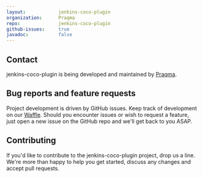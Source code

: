 ```yaml
---
layout:            jenkins-coco-plugin
organization:      Praqma
repo:              jenkins-coco-plugin
github-issues:     true
javadoc:           false
---
```


## Contact

jenkins-coco-plugin is being developed and maintained by [Praqma](http://www.praqma.com).

## Bug reports and feature requests

Project development is driven by GitHub issues. Keep track of development on our [Waffle](https://waffle.io/Praqma/jenkins-coco-plugin).
Should you encounter issues or wish to request a feature, just open a new issue on the GitHub repo and we'll get back to you ASAP.

## Contributing

If you'd like to contribute to the jenkins-coco-plugin project, drop us a line. We're more than happy to help you get started, discuss any changes and accept pull requests.
